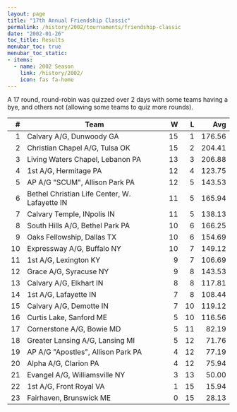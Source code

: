 ```yaml
---
layout: page
title: "17th Annual Friendship Classic"
permalink: /history/2002/tournaments/friendship-classic
date: "2002-01-26"
toc_title: Results
menubar_toc: true
menubar_toc_static:
- items:
  - name: 2002 Season
    link: /history/2002/
    icon: fas fa-home
---
```


A 17 round, round-robin was quizzed over 2 days with some teams having a bye, and others not (allowing some teams to quiz more rounds).

|    # | Team                                          |    W |    L |    Avg |
| ---: | --------------------------------------------- | ---: | ---: | -----: |
|    1 | Calvary A/G, Dunwoody GA                      |   15 |    1 | 176.56 |
|    2 | Christian Chapel A/G, Tulsa OK                |   15 |    2 | 204.41 |
|    3 | Living Waters Chapel, Lebanon PA              |   13 |    3 | 206.88 |
|    4 | 1st A/G, Hermitage PA                         |   12 |    4 | 123.75 |
|    5 | AP A/G "SCUM", Allison Park PA                |   12 |    5 | 143.53 |
|    6 | Bethel Christian Life Center, W. Lafayette IN |   11 |    5 | 165.94 |
|    7 | Calvary Temple, INpolis IN                    |   11 |    5 | 138.13 |
|    8 | South Hills A/G, Bethel Park PA               |   10 |    6 | 166.25 |
|    9 | Oaks Fellowship, Dallas TX                    |   10 |    6 | 154.69 |
|   10 | Expressway A/G, Buffalo NY                    |   10 |    7 | 149.12 |
|   11 | 1st A/G, Lexington KY                         |    9 |    7 | 106.69 |
|   12 | Grace A/G, Syracuse NY                        |    9 |    8 | 143.53 |
|   13 | Calvary A/G, Elkhart IN                       |    8 |    8 | 117.81 |
|   14 | 1st A/G, Lafayette IN                         |    7 |    8 | 108.44 |
|   15 | Calvary A/G, Demotte IN                       |    7 |   10 | 119.12 |
|   16 | Curtis Lake, Sanford ME                       |    5 |   10 | 116.56 |
|   17 | Cornerstone A/G, Bowie MD                     |    5 |   11 |  82.19 |
|   18 | Greater Lansing A/G, Lansing MI               |    5 |   12 |  71.76 |
|   19 | AP A/G "Apostles", Allison Park PA            |    4 |   12 |  77.19 |
|   20 | Alpha A/G, Clarion PA                         |    4 |   12 |  75.94 |
|   21 | Evangel A/G, Williamsville NY                 |    3 |   13 |  50.00 |
|   22 | 1st A/G, Front Royal VA                       |    1 |   15 |  15.94 |
|   23 | Fairhaven, Brunswick ME                       |    0 |   15 |  28.13 |
